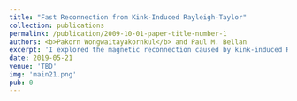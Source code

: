 ```yaml
---
title: "Fast Reconnection from Kink-Induced Rayleigh-Taylor"
collection: publications
permalink: /publication/2009-10-01-paper-title-number-1
authors: <b>Pakorn Wongwaitayakornkul</b> and Paul M. Bellan
excerpt: 'I explored the magnetic reconnection caused by kink-induced Rayleigh-Taylor'
date: 2019-05-21
venue: 'TBD'
img: 'main21.png'
pub: 0
---
```

